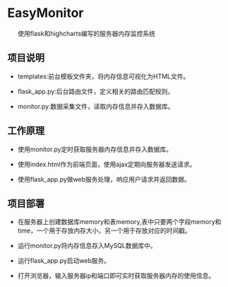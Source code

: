 # EasyMonitor

&nbsp;&nbsp;&nbsp;&nbsp;&nbsp;
使用flask和highcharts编写的服务器内存监控系统
&nbsp;&nbsp;&nbsp;&nbsp;&nbsp;

## 项目说明

 * templates:前台模板文件夹，将内存信息可视化为HTML文件。

 * flask_app.py:后台路由文件，定义相关的路由匹配规则。

 * monitor.py:数据采集文件，读取内存信息并存入数据库。

## 工作原理

 * 使用monitor.py定时获取服务器内存信息并存入数据库。

 * 使用index.html作为前端页面，使用ajax定期向服务器发送请求。

 * 使用flask_app.py做web服务处理，响应用户请求并返回数据。

## 项目部署

 * 在服务器上创建数据库memory和表memory,表中只要两个字段memory和time，一个用于存放内存大小，另一个用于存放对应的时间戳。

 * 运行monitor.py将内存信息存入MySQL数据库中。

 * 运行flask_app.py启动web服务。

 * 打开浏览器，输入服务器ip和端口即可实时获取服务器内存的使用信息。
